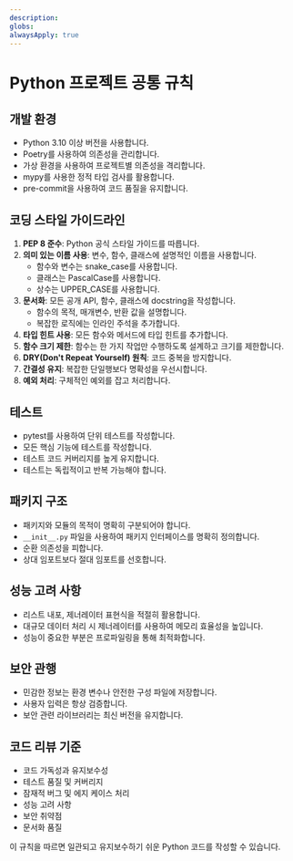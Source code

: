 ```yaml
---
description: 
globs: 
alwaysApply: true
---
```

 # Python 프로젝트 공통 규칙

## 개발 환경
- Python 3.10 이상 버전을 사용합니다.
- Poetry를 사용하여 의존성을 관리합니다.
- 가상 환경을 사용하여 프로젝트별 의존성을 격리합니다.
- mypy를 사용한 정적 타입 검사를 활용합니다.
- pre-commit을 사용하여 코드 품질을 유지합니다.

## 코딩 스타일 가이드라인
1. **PEP 8 준수**: Python 공식 스타일 가이드를 따릅니다.
2. **의미 있는 이름 사용**: 변수, 함수, 클래스에 설명적인 이름을 사용합니다.
   - 함수와 변수는 snake_case를 사용합니다.
   - 클래스는 PascalCase를 사용합니다.
   - 상수는 UPPER_CASE를 사용합니다.
3. **문서화**: 모든 공개 API, 함수, 클래스에 docstring을 작성합니다.
   - 함수의 목적, 매개변수, 반환 값을 설명합니다.
   - 복잡한 로직에는 인라인 주석을 추가합니다.
4. **타입 힌트 사용**: 모든 함수와 메서드에 타입 힌트를 추가합니다.
5. **함수 크기 제한**: 함수는 한 가지 작업만 수행하도록 설계하고 크기를 제한합니다.
6. **DRY(Don't Repeat Yourself) 원칙**: 코드 중복을 방지합니다.
7. **간결성 유지**: 복잡한 단일행보다 명확성을 우선시합니다.
8. **예외 처리**: 구체적인 예외를 잡고 처리합니다.

## 테스트
- pytest를 사용하여 단위 테스트를 작성합니다.
- 모든 핵심 기능에 테스트를 작성합니다.
- 테스트 코드 커버리지를 높게 유지합니다.
- 테스트는 독립적이고 반복 가능해야 합니다.

## 패키지 구조
- 패키지와 모듈의 목적이 명확히 구분되어야 합니다.
- `__init__.py` 파일을 사용하여 패키지 인터페이스를 명확히 정의합니다.
- 순환 의존성을 피합니다.
- 상대 임포트보다 절대 임포트를 선호합니다.

## 성능 고려 사항
- 리스트 내포, 제너레이터 표현식을 적절히 활용합니다.
- 대규모 데이터 처리 시 제너레이터를 사용하여 메모리 효율성을 높입니다.
- 성능이 중요한 부분은 프로파일링을 통해 최적화합니다.

## 보안 관행
- 민감한 정보는 환경 변수나 안전한 구성 파일에 저장합니다.
- 사용자 입력은 항상 검증합니다.
- 보안 관련 라이브러리는 최신 버전을 유지합니다.

## 코드 리뷰 기준
- 코드 가독성과 유지보수성
- 테스트 품질 및 커버리지
- 잠재적 버그 및 에지 케이스 처리
- 성능 고려 사항
- 보안 취약점
- 문서화 품질

이 규칙을 따르면 일관되고 유지보수하기 쉬운 Python 코드를 작성할 수 있습니다.
